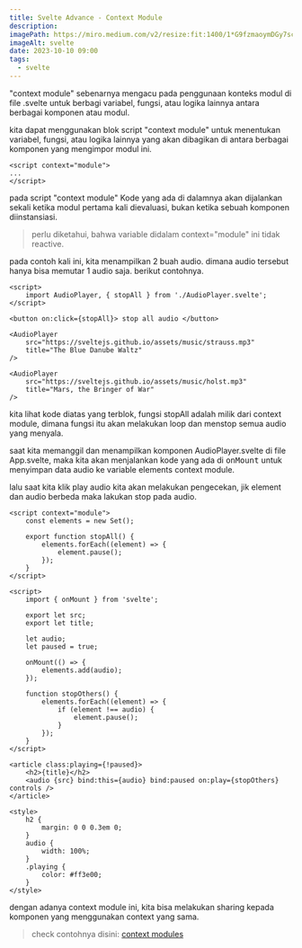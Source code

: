 ```yaml
---
title: Svelte Advance - Context Module
description:
imagePath: https://miro.medium.com/v2/resize:fit:1400/1*G9fzmaoymDGy7scbkgpC7A.png
imageAlt: svelte
date: 2023-10-10 09:00
tags:
  - svelte
---
```


"context module" sebenarnya mengacu pada penggunaan konteks modul di file .svelte untuk berbagi variabel, fungsi, atau logika lainnya antara berbagai komponen atau modul. <br>

kita dapat menggunakan blok script "context module" untuk menentukan variabel, fungsi, atau logika lainnya yang akan dibagikan di antara berbagai komponen yang mengimpor modul ini.

```svelte
<script context="module">
...
</script>
```

pada script "context module" Kode yang ada di dalamnya akan dijalankan sekali ketika modul pertama kali dievaluasi, bukan ketika sebuah komponen diinstansiasi. <br>

<blockquote>
perlu diketahui, bahwa variable didalam context="module" ini tidak reactive.
</blockquote>

pada contoh kali ini, kita menampilkan 2 buah audio. dimana audio tersebut hanya bisa memutar 1 audio saja. berikut contohnya.

```svelte title="App.svelte" {1,4}
<script>
	import AudioPlayer, { stopAll } from './AudioPlayer.svelte';
</script>

<button on:click={stopAll}> stop all audio </button>

<AudioPlayer
	src="https://sveltejs.github.io/assets/music/strauss.mp3"
	title="The Blue Danube Waltz"
/>

<AudioPlayer
	src="https://sveltejs.github.io/assets/music/holst.mp3"
	title="Mars, the Bringer of War"
/>
```

kita lihat kode diatas yang terblok, fungsi stopAll adalah milik dari context module, dimana fungsi itu akan melakukan loop dan menstop semua audio yang menyala. <br>

saat kita memanggil dan menampilkan komponen AudioPlayer.svelte di file App.svelte, maka kita akan menjalankan kode yang ada di <kbd>onMount</kbd> untuk menyimpan data audio ke variable elements context module. <br>

lalu saat kita klik play audio kita akan melakukan pengecekan, jik element dan audio berbeda maka lakukan stop pada audio.

```svelte title="AudioPlayer.svelte"
<script context="module">
	const elements = new Set();

	export function stopAll() {
		elements.forEach((element) => {
			element.pause();
		});
	}
</script>

<script>
	import { onMount } from 'svelte';

	export let src;
	export let title;

	let audio;
	let paused = true;

	onMount(() => {
		elements.add(audio);
	});

	function stopOthers() {
		elements.forEach((element) => {
			if (element !== audio) {
				element.pause();
			}
		});
	}
</script>

<article class:playing={!paused}>
	<h2>{title}</h2>
	<audio {src} bind:this={audio} bind:paused on:play={stopOthers} controls />
</article>

<style>
	h2 {
		margin: 0 0 0.3em 0;
	}
	audio {
		width: 100%;
	}
	.playing {
		color: #ff3e00;
	}
</style>
```

dengan adanya context module ini, kita bisa melakukan sharing kepada komponen yang menggunakan context yang sama.

<blockquote>
	check contohnya disini:
	<a href="https://svelte.dev/repl/92afadeb8b284f5dabd3c174e297be01?version=4.2.8" target="_blank">context modules</a>
</blockquote>
